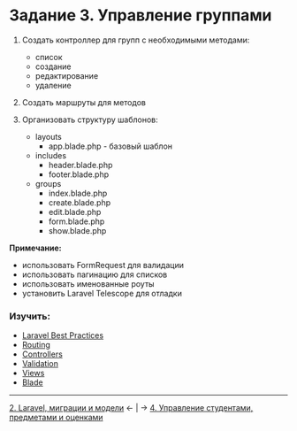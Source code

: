 # Задание 3. Управление группами
1. Создать контроллер для групп с необходимыми методами:
    - список
    - создание
    - редактирование
    - удаление

2. Создать маршруты для методов
3. Организовать структуру шаблонов:
    - layouts
        - app.blade.php - базовый шаблон
    - includes
        - header.blade.php
        - footer.blade.php
    - groups
        - index.blade.php
        - create.blade.php
        - edit.blade.php
        - form.blade.php
        - show.blade.php

**Примечание:**
- использовать FormRequest для валидации
- использовать пагинацию для списков
- использовать именованные роуты
- установить Laravel Telescope для отладки

### Изучить:
- [Laravel Best Practices](https://github.com/alexeymezenin/laravel-best-practices#follow-laravel-naming-conventions)
- [Routing](https://laravel.com/docs/routing)
- [Controllers](https://laravel.com/docs/controllers)
- [Validation](https://laravel.com/docs/validation)
- [Views](https://laravel.com/docs/views)
- [Blade](https://laravel.com/docs/blade)

---
[2. Laravel, миграции и модели](mission-2.md) ← | → [4. Управление студентами, предметами и оценками](mission-4.md)
